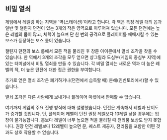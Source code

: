 ## 비밀 열쇠

게임에서 레벨링 하는 지역을 '역(스테이션)'이라고 합니다. 각 역은 특정 레벨 대의 몹과 일반 및 챌린지 던전이 있는 3개의 작은 영역으로 이루어져 있습니다. 모든 던전에는 높은 레벨의 몹이 많고, 체력이 높으며 단 한 번의 공격으로 플레이어를 패배시킬 수 있는 보스가 등장하는 보스 룸이 있습니다.

챌린지 던전의 보스 룸에서 모든 적을 물리친 후 창문 아이콘에서 열쇠 조각을 찾을 수 있습니다. 한 역에서 3개의 조각을 모두 얻으면 샹그릴라 도심부(게임의 중심부 지역)에 있는 터미널에서 비밀 열쇠를 만들 수 있습니다. 각 비밀 열쇠는 새로운 역과 더 높은 레벨의 적, 더 높은 던전에 대한 접근 권한을 부여합니다.

추가로 얻은 열쇠 조각은 폐기하거나(던전에서 습득할 때) 분해(인벤토리에서)할 수 있습니다.

열쇠 조각은 다른 사람에게 보내거나 플레이어 마켓에서 판매할 수 없습니다.

여기까지 게임의 주요 진행 방식에 대해 설명했습니다. 던전은 계속해서 레벨과 난이도가 증가할 것입니다. 단, 플레이어 레벨이 던전 권장 레벨보다 10레벨 낮을 경우에는 입장이 불가능합니다. 몹보다 레벨이 너무 높으면 적을 물리칠 때 전리품 보상도 받지 못합니다. 권장 던전 레벨보다 12레벨이 높으면 문, 퀘스트 제공자, 전리품을 포함한 어떤 것과도 상호 작용할 수 없습니다.
